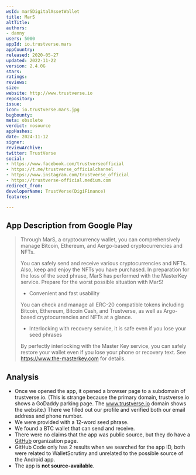 ```yaml
---
wsId: marSDigitalAssetWallet
title: MarS
altTitle: 
authors:
- danny
users: 5000
appId: io.trustverse.mars
appCountry: 
released: 2020-05-27
updated: 2022-11-22
version: 2.4.0G
stars: 
ratings: 
reviews: 
size: 
website: http://www.trustverse.io
repository: 
issue: 
icon: io.trustverse.mars.jpg
bugbounty: 
meta: obsolete
verdict: nosource
appHashes: 
date: 2024-11-12
signer: 
reviewArchive: 
twitter: TrustVerse
social:
- https://www.facebook.com/trustverseofficial
- https://t.me/trustverse_officialchannel
- https://www.instagram.com/trustverse_official
- https://trustverse-official.medium.com
redirect_from: 
developerName: TrustVerse(DigiFinance)
features: 

---
```


## App Description from Google Play

> Through MarS, a cryptocurrency wallet, you can comprehensively manage Bitcoin, Ethereum, and Aergo-based cryptocurrencies and NFTs.
>
> You can safely send and receive various cryptocurrencies and NFTs. Also, keep and enjoy the NFTs you have purchased. In preparation for the loss of the seed phrase, MarS has performed with the MasterKey service. Prepare for the worst possible situation with MarS!
>
> - Convenient and fast usability
>
> You can check and manage all ERC-20 compatible tokens including Bitcoin, Ethereum, Bitcoin Cash, and Trustverse, as well as Argo-based cryptocurrencies and NFTs at a glance.
>
> - Interlocking with recovery service, it is safe even if you lose your seed phrases
>
> By perfectly interlocking with the Master Key service, you can safely restore your wallet even if you lose your phone or recovery text. See https://www.the-masterkey.com for details.

## Analysis 

- Once we opened the app, it opened a browser page to a subdomain of trustverse.io. (This is strange because the primary domain, trustverse.io shows a GoDaddy parking page. The www.trustverse.io domain shows the website.) There we filled out our profile and verified both our email address and phone number.
- We were provided with a 12-word seed phrase.
- We found a BTC wallet that can send and receive.
- There were no claims that the app was public source, but they do have a [GitHub](https://github.com/trustverse) organization page.
- GitHub Code only has 2 results when we searched for the app ID, both were related to WalletScrutiny and unrelated to the possible source of the Android app. 
- The app is **not source-available**.
